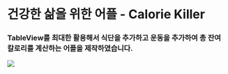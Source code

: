 #  건강한 삶을 위한 어플 - Calorie Killer
### TableView를 최대한 활용해서 식단을 추가하고 운동을 추가하여 총 잔여 칼로리를 계산하는 어플을 제작하였습니다.

![](https://images.velog.io/images/rlawnstn01023/post/d953d3cd-9604-46c0-94d9-46af7ee91389/180.png)

